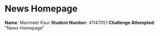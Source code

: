 # News Homepage

**Name**: Manmeet Kaur 
**Student Number**: 41147051
**Challenge Attempted**: "News Homepage" 
